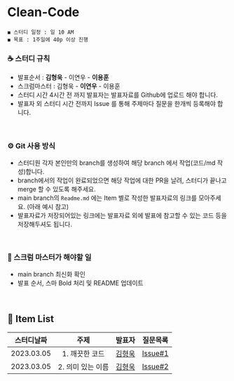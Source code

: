 # Clean-Code

    ◼︎ 스터디 일정 : 일 10 AM
    ◼︎ 목표 : 1주일에 40p 이상 진행

    
### ☕️ 스터디 규칙

- 발표순서 : **김형욱** - 이연우 - **이용훈**
- 스크럼마스터 : 김형욱 - **이연우** - 이용훈
- 스터디 시간 4시간 전 까지 발표자는 발표자료를 Github에 업로드 해야 합니다.
- 발표자 외 스터디 시간 전까지 Issue 를 통해 주제마다 질문을 한개씩 등록해야 합니다.

<br>

### ⚙️ Git 사용 방식

- 스터디원 각자 본인만의 branch를 생성하여 해당 branch 에서 작업(코드/md 작성)합니다.
- branch에서의 작업이 완료되었으면 해당 작업에 대한 PR을 날려, 스터디가 끝나고 merge 할 수 있도록 해주세요.
- main branch의 `Readme.md` 에는 Item 별로 작성한 발표자료의 링크를 모아주세요. (아래 예시 참고)
- 발표자료가 저장되어있는 링크에는 발표자료 외에 발표에 참고할 수 있는 코드 등을 저장해두셔도 됩니다.
<br>

### 📌 스크럼 마스터가 해야할 일

- main branch 최신화 확인
- 발표 순서, 스마 Bold 처리 및 README 업데이트
<br>


## 🍄 Item List

|   스터디날짜    | 주제 | 발표자 |    질문목록 |
|:----------:|:---:|:----------:|:----------:|
| 2023.03.05 | 1. 깨끗한 코드 | [김형욱](https://morning-paprika-8fa.notion.site/7c828fa6634f4adfa3268dd0efadfeaf) | [Issue#1](https://github.com/Dev-Prison/Clean-Code/issues/1) |
| 2023.03.05 | 2. 의미 있는 이름 | [김형욱](https://morning-paprika-8fa.notion.site/dc96fc0af88b466c960d53553d9bd614) | [Issue#2](https://github.com/Dev-Prison/Clean-Code/issues/3) |
